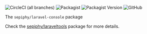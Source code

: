 ![CircleCI (all branches)](https://img.shields.io/circleci/project/github/sepiphy/laraveltools.svg)
![Packagist](https://img.shields.io/packagist/dt/sepiphy/console.svg)
![Packagist Version](https://img.shields.io/packagist/v/sepiphy/console.svg?label=version)
![GitHub](https://img.shields.io/github/license/sepiphy/console.svg)

The `sepiphy/laravel-console` package

Check the [sepiphy/laraveltools](https://github.com/sepiphy/laraveltools) package for more details.
